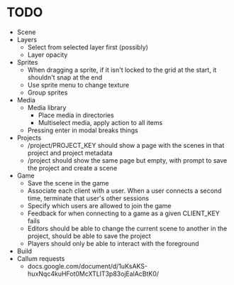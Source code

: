# TODO

* Scene
* Layers
    * Select from selected layer first (possibly)
    * Layer opacity
* Sprites
    * When dragging a sprite, if it isn't locked to the grid at the start, it
        shouldn't snap at the end
    * Use sprite menu to change texture
    * Group sprites
* Media
    * Media library
        * Place media in directories
        * Multiselect media, apply action to all items
    * Pressing enter in modal breaks things
* Projects
    * /project/PROJECT_KEY should show a page with the scenes in that project
        and project metadata
    * /project should show the same page but empty, with prompt to save the
        project and create a scene
* Game
    * Save the scene in the game
    * Associate each client with a user. When a user connects a second time,
        terminate that user's other sessions
    * Specify which users are allowed to join the game
    * Feedback for when connecting to a game as a given CLIENT_KEY fails
    * Editors should be able to change the current scene to another in the
        project, should be able to save the project
    * Players should only be able to interact with the foreground
* Build
* Callum requests
    * docs.google.com/document/d/1uKsAKS-huxNqc4kuHFot0McXTLlT3p83ojEalAcBtK0/
